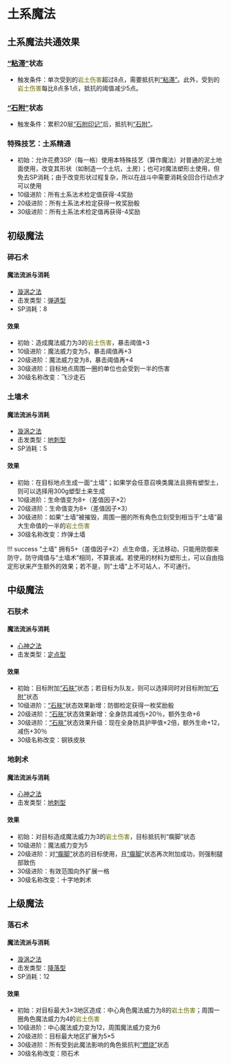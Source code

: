 # 土系魔法

## 土系魔法共通效果

### <a href="../../../status/normal/#粘滞" target="_blank">“粘滞”</a>状态

* 触发条件：单次受到的<font color="#666600">岩土伤害</font>超过8点，需要抵抗判<a href="../../../status/normal/#粘滞" target="_blank">“粘滞”</a>。此外，受到的<font color="#666600">岩土伤害</font>每比8点多1点，抵抗的阈值减少5点。

### <a href="../../../status/normal/#石附" target="_blank">“石附”</a>状态

* 触发条件：累积20层<a href="../../../status/mark/#石附印记" target="_blank">“石附印记”</a>后，抵抗判<a href="../../../status/normal/#石附" target="_blank">“石附”</a>。

### 特殊技艺：土系精通

* 初始：允许花费3SP（每一格）使用本特殊技艺（算作魔法）对普通的泥土地面使用，改变其形状（如制造一个土坑，土房）；也可对魔法塑形土使用，但免去SP消耗；由于改变形状过程复杂，所以在战斗中需要消耗全回合行动点才可以使用
* 10级进阶：所有土系法术检定值获得-4奖励
* 20级进阶：所有土系法术检定获得一枚奖励骰
* 30级进阶：所有土系法术检定值再获得-4奖励

## 初级魔法

### 碎石术

#### 魔法流派与消耗

* <a href="/rules/V4.x rules/8·magic/#旋涡之法" target="_blank">漩涡之法</a>
* 击发类型：<a href="/rules/V4.x rules/8·magic/#魔法的击发类型" target="_blank">弹道型</a>
* SP消耗：8

#### 效果

* 初始：造成魔法威力为3的<font color="#666600">岩土伤害</font>，暴击阈值+3
* 10级进阶：魔法威力变为5，暴击阈值再+3
* 20级进阶：魔法威力变为8，暴击阈值再+4
* 30级进阶：目标地点周围一圈的单位也会受到一半的伤害
* 30级名称改变：飞沙走石

### 土墙术

#### 魔法流派与消耗

* <a href="/rules/V4.x rules/8·magic/#旋涡之法" target="_blank">漩涡之法</a>
* 击发类型：<a href="/rules/V4.x rules/8·magic/#魔法的击发类型" target="_blank">地刺型</a>
* SP消耗：5

#### 效果

* 初始：在目标地点生成一面“土墙”；如果学会任意召唤类魔法且拥有塑型土，则可以选择用300g塑型土来生成
* 10级进阶：生命值变为8+（差值因子×2）
* 20级进阶：生命值变为8+（差值因子×3）
* 30级进阶：如果“土墙”被摧毁，周围一圈的所有角色立刻受到相当于“土墙”最大生命值的一半的<font color="#666600">岩土伤害</font>
* 30级名称改变：炸弹土墙

!!! success "土墙"
    拥有5+（差值因子×2）点生命值，无法移动，只能用防御来防守，防守阈值与“土墙术”相同，不算衰减。若使用的材料为塑形土，可以自由指定形状来产生额外的效果；若不是，则"土墙"上不可站人，不可通行。

## 中级魔法

### 石肤术

#### 魔法流派与消耗

* <a href="/rules/V4.x rules/8·magic/#心神之法" target="_blank">心神之法</a>
* 击发类型：<a href="/rules/V4.x rules/8·magic/#魔法的击发类型" target="_blank">定点型</a>

#### 效果

* 初始：目标附加<a href="../../../status/normal/#石肤" target="_blank">“石肤”</a>状态；若目标为队友，则可以选择同时对目标附加<a href="../../../status/normal/#石附" target="_blank">“石附”</a>状态
* 10级进阶：<a href="../../../status/normal/#石肤" target="_blank">“石肤”</a>状态效果新增：防御检定获得一枚奖励骰
* 20级进阶：<a href="../../../status/normal/#石肤" target="_blank">“石肤”</a>状态效果新增：全身防具减伤+20％，额外生命+6
* 30级进阶：<a href="../../../status/normal/#石肤" target="_blank">“石肤”</a>状态效果升级：现在全身防具护甲值×2倍，额外生命+12，减伤+30％
* 30级名称改变：钢铁皮肤

### 地刺术

#### 魔法流派与消耗

* <a href="/rules/V4.x rules/8·magic/#心神之法" target="_blank">心神之法</a>
* 击发类型：<a href="/rules/V4.x rules/8·magic/#魔法的击发类型" target="_blank">地刺型</a>

#### 效果

* 初始：对目标造成魔法威力为3的<font color="#666600">岩土伤害</font>，目标抵抗判“瘸脚”状态
* 10级进阶：魔法威力变为5
* 20级进阶：对<a href="../../../status/normal/#瘸脚" target="_blank">“瘸脚”</a>状态的目标使用，且<a href="../../../status/normal/#瘸脚" target="_blank">“瘸脚”</a>状态再次附加成功，则强制腿部致伤
* 30级进阶：有效范围向外扩展一格
* 30级名称改变：十字地刺术

## 上级魔法

### 落石术

#### 魔法流派与消耗

* <a href="/rules/V4.x rules/8·magic/#旋涡之法" target="_blank">漩涡之法</a>
* 击发类型：<a href="/rules/V4.x rules/8·magic/#魔法的击发类型" target="_blank">降落型</a>
* SP消耗：12

#### 效果

* 初始：对目标最大3×3地区造成：中心角色魔法威力为8的<font color="#666600">岩土伤害</font>；周围一圈角色魔法威力为4的<font color="#666600">岩土伤害</font>
* 10级进阶：中心魔法威力变为12，周围魔法威力变为6
* 20级进阶：目标最大地区扩展为5×5
* 30级进阶：所有受到此魔法影响的角色抵抗判<a href="../../../status/normal/#燃烧" target="_blank">“燃烧”</a>状态
* 30级名称改变：陨石术